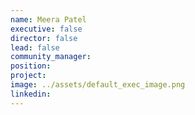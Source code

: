 ```yaml
---
name: Meera Patel
executive: false
director: false
lead: false
community_manager:   
position:  
project:  
image: ../assets/default_exec_image.png
linkedin: 
---
```

